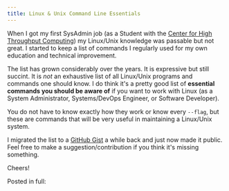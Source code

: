 ```yaml
---
title: Linux & Unix Command Line Essentials
---
```


When I got my first SysAdmin job (as a Student with the [Center for High Throughput Computing](http://chtc.cs.wisc.edu))
my Linux/Unix knowledge was passable but not great. I started to keep a list of commands I regularly used for my own education
and technical improvement.

The list has grown considerably over the years. It is expressive but still succint. It is *not* an exhaustive list of
all Linux/Unix programs and commands one should know. I do think it's a pretty good list of **essential commands you should be aware of**
if you want to work with Linux (as a System Administrator, Systems/DevOps Engineer, or Software Developer).

You do not have to know exactly how they work or know every `--flag`, but these are commands that will be very useful in maintaining
a Linux/Unix system.

I migrated the list to a [GitHub Gist](https://gist.github.com/dcchambers/482bb55e0b20c55435a5c4658adde8c0) a while back and just
now made it public. Feel free to make a suggestion/contribution if you think it's missing something.

Cheers!

Posted in full:

<script src="https://gist.github.com/dcchambers/482bb55e0b20c55435a5c4658adde8c0.js"></script>
